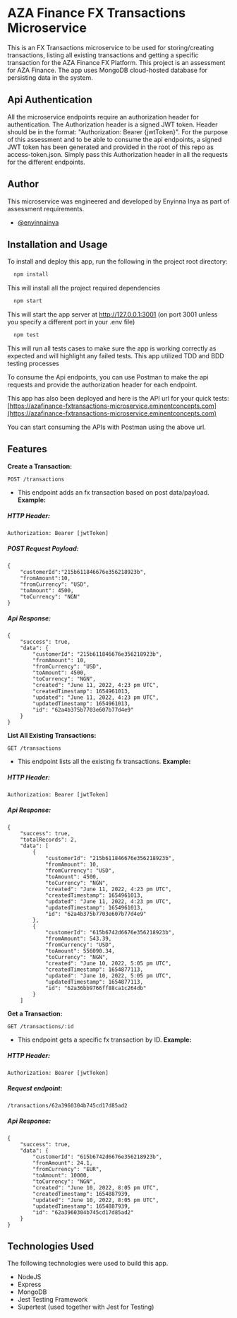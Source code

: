 
# AZA Finance FX Transactions Microservice
This is an FX Transactions microservice to be used for storing/creating transactions, listing all existing transactions and getting a specific transaction for the AZA Finance FX Platform. This project is an assessment for AZA Finance.
The app uses MongoDB cloud-hosted database for persisting data in the system.


## Api Authentication
All the microservice endpoints require an authorization header for authentication.
The Authorization header is a signed JWT token. Header should be in the format: "Authorization: Bearer {jwtToken}".
For the purpose of this assessment and to be able to consume the api endpoints, a signed JWT token has been generated and provided in the root of this repo as access-token.json. Simply pass this Authorization header in all the requests for the different endpoints.
## Author
This microservice was engineered and developed by Enyinna Inya as part of assessment requirements.
- [@enyinnainya](https://github.com/enyinnainya)


## Installation and Usage
To install and deploy this app, run the following in the project root directory:

```bash
  npm install
```
This will install all the project required dependencies

```bash
  npm start
```
This will start the app server at http://127.0.0.1:3001 (on port 3001 unless you specify a different port in your .env file)

```bash
  npm test
```
This will run all tests cases to make sure the app is working correctly as expected and will highlight any failed tests. This app utilized TDD and BDD testing processes

To consume the Api endpoints, you can use Postman to make the api requests and provide the authorization header for each endpoint.

This app has also been deployed and here is the API url for your quick tests:  
[https://azafinance-fxtransactions-microservice.eminentconcepts.com](https://azafinance-fxtransactions-microservice.eminentconcepts.com)

You can start consuming the APIs with Postman using the above url.

## Features
**Create a Transaction:**
```
POST /transactions
```
- This endpoint adds an fx transaction based on post data/payload.
  **Example:**
##### HTTP Header:

```
Authorization: Bearer [jwtToken]
```

##### POST Request Payload:

```
{
    "customerId":"215b611846676e356218923b",
    "fromAmount":10,
    "fromCurrency": "USD",
    "toAmount": 4500,
    "toCurrency": "NGN"
}
```
##### Api Response:

```
{
    "success": true,
    "data": {
        "customerId": "215b611846676e356218923b",
        "fromAmount": 10,
        "fromCurrency": "USD",
        "toAmount": 4500,
        "toCurrency": "NGN",
        "created": "June 11, 2022, 4:23 pm UTC",
        "createdTimestamp": 1654961013,
        "updated": "June 11, 2022, 4:23 pm UTC",
        "updatedTimestamp": 1654961013,
        "id": "62a4b375b7703e607b77d4e9"
    }
}
```

**List All Existing Transactions:**
```
GET /transactions
```
- This endpoint lists all the existing fx transactions.
  **Example:**
##### HTTP Header:

```
Authorization: Bearer [jwtToken]
```

##### Api Response:

```
{
    "success": true,
    "totalRecords": 2,
    "data": [
        {
            "customerId": "215b611846676e356218923b",
            "fromAmount": 10,
            "fromCurrency": "USD",
            "toAmount": 4500,
            "toCurrency": "NGN",
            "created": "June 11, 2022, 4:23 pm UTC",
            "createdTimestamp": 1654961013,
            "updated": "June 11, 2022, 4:23 pm UTC",
            "updatedTimestamp": 1654961013,
            "id": "62a4b375b7703e607b77d4e9"
        },
        {
            "customerId": "615b6742d6676e356218923b",
            "fromAmount": 543.39,
            "fromCurrency": "USD",
            "toAmount": 556090.34,
            "toCurrency": "NGN",
            "created": "June 10, 2022, 5:05 pm UTC",
            "createdTimestamp": 1654877113,
            "updated": "June 10, 2022, 5:05 pm UTC",
            "updatedTimestamp": 1654877113,
            "id": "62a36bb9766ff88ca1c264db"
        }
    ]
```
**Get a Transaction:**
```
GET /transactions/:id
```
- This endpoint gets a specific fx transaction by ID.
  **Example:**
##### HTTP Header:

```
Authorization: Bearer [jwtToken]
```

##### Request endpoint:

```
/transactions/62a3960304b745cd17d85ad2
```
##### Api Response:

```
{
    "success": true,
    "data": {
        "customerId": "615b6742d6676e356218923b",
        "fromAmount": 24.1,
        "fromCurrency": "EUR",
        "toAmount": 10000,
        "toCurrency": "NGN",
        "created": "June 10, 2022, 8:05 pm UTC",
        "createdTimestamp": 1654887939,
        "updated": "June 10, 2022, 8:05 pm UTC",
        "updatedTimestamp": 1654887939,
        "id": "62a3960304b745cd17d85ad2"
    }
}
```
## Technologies Used
The following technologies were used to build this app.
- NodeJS
- Express
- MongoDB
- Jest Testing Framework
- Supertest (used together with Jest for Testing)

